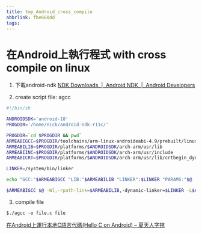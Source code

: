 ```yaml
---
title: tmp_Android_cross_compile
abbrlink: fbe660dd
tags:
---
```

在Android上執行程式 with cross compile on linux
===
1. 下載android-ndk
[NDK Downloads  \|  Android NDK  |  Android Developers](https://developer.android.com/ndk/downloads/index.html)

2. create script file: agcc
```bash
#!/bin/sh

ANDROIDSDK='android-18'
PROGDIR='/home/nick/android-ndk-r11c/'

PROGDIR=`cd $PROGDIR && pwd`
ARMEABIGCC=$PROGDIR/toolchains/arm-linux-androideabi-4.9/prebuilt/linux-x86_64/bin/arm-linux-androideabi-gcc
ARMEABILIB=$PROGDIR/platforms/$ANDROIDSDK/arch-arm/usr/lib
ARMEABIINC=$PROGDIR/platforms/$ANDROIDSDK/arch-arm/usr/include
ARMEABICRT=$PROGDIR/platforms/$ANDROIDSDK/arch-arm/usr/lib/crtbegin_dynamic.o

LINKER=/system/bin/linker

echo "GCC:"$ARMEABIGCC "LIB:"$ARMEABILIB "LINKER":$LINKER "PARAMS:"$@

$ARMEABIGCC $@ -Wl,-rpath-link=$ARMEABILIB,-dynamic-linker=$LINKER -L$ARMEABILIB $ARMEABICRT -I$ARMEABIINC -nostdlib -lc
```

3. compile file
```
$./agcc -o file.c file
```

[在Android上運行本地C語言代碼(Hello C on Android) – 夏天人字拖](http://guoh.org/lifelog/2012/02/run-native-c-code-on-android/)